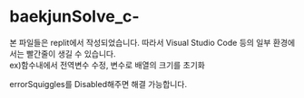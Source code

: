 # baekjunSolve_c-
본 파일들은 replit에서 작성되었습니다.
따라서 Visual Studio Code 등의 일부 환경에서는 빨간줄이 생길 수 있습니다.
<br>ex)함수내에서 전역변수 수정, 변수로 배열의 크기를 초기화

errorSquiggles를 Disabled해주면 해결 가능합니다.
